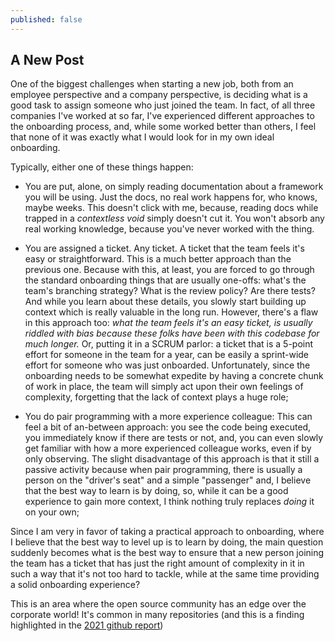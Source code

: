 ```yaml
---
published: false
---
```

## A New Post

One of the biggest challenges when starting a new job, both from an employee perspective and a company perspective, is deciding what is a good task to assign someone who just joined the team.
In fact, of all three companies I've worked at so far, I've experienced different approaches to the onboarding process, and, while some worked better than others, I feel that none of it was exactly what I would look for in my own ideal onboarding.

Typically, either one of these things happen:

- You are put, alone, on simply reading documentation about a framework you will be using. Just the docs, no real work happens for, who knows, maybe weeks. This doesn't click with me, because, reading docs while trapped in a _contextless void_ simply doesn't cut it. You won't absorb any real working knowledge, because you've never worked with the thing.

- You are assigned a ticket. Any ticket. A ticket that the team feels it's easy or straightforward. This is a much better approach than the previous one. Because with this, at least, you are forced to go through the standard onboarding things that are usually one-offs: what's the team's branching strategy? What is the review policy? Are there tests? And while you learn about these details, you slowly start building up context which is really valuable in the long run. However, there's a flaw in this approach too: _what the team feels it's an easy ticket, is usually riddled with bias because these folks have been with this codebase for much longer._ Or, putting it in a SCRUM parlor: a ticket that is a 5-point effort for someone in the team for a year, can be easily a sprint-wide effort for someone who was just onboarded. 
Unfortunately, since the onboarding needs to be somewhat expedite by having a concrete chunk of work in place, the team will simply act upon their own feelings of complexity, forgetting that the lack of context plays a huge role;

- You do pair programming with a more experience colleague: This can feel a bit of an-between approach: you see the code being executed, you immediately know if there are tests or not, and, you can even slowly get familiar with how a more experienced colleague works, even if by only observing. The slight disadvantage of this approach is that it still a passive activity because when pair programming, there is usually a person on the "driver's seat" and a simple "passenger" and, I believe that the best way to learn is by doing, so, while it can be a good experience to gain more context, I think nothing truly replaces _doing_ it on your own;

Since I am very in favor of taking a practical approach to onboarding, where I believe that the best way to level up is to learn by doing, the main question suddenly becomes what is the best way to ensure that a new person joining the team has a ticket that has just the right amount of complexity in it in such a way that it's not too hard to tackle, while at the same time providing a solid onboarding experience?

This is an area where the open source community has an edge over the corporate world! It's common in many repositories (and this is a finding highlighted in the [2021 github report](https://octoverse.github.com))